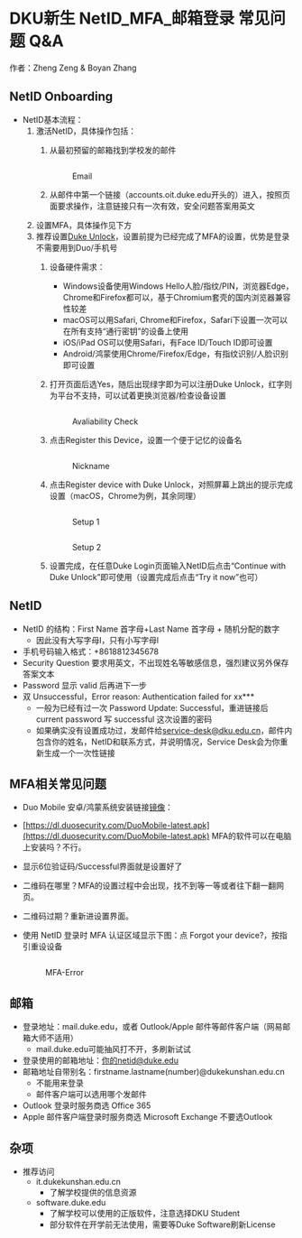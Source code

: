 # DKU新生 NetID\_MFA\_邮箱登录 常见问题 Q\&A

作者：Zheng Zeng & Boyan Zhang

## NetID Onboarding

* NetID基本流程：
  1. 激活NetID，具体操作包括：
     1.  从最初预留的邮箱找到学校发的邮件&#x20;

         <figure><img src="https://s1.ax1x.com/2023/07/18/pCTAWrD.jpg" alt=""><figcaption><p>Email</p></figcaption></figure>
     2. 从邮件中第一个链接（accounts.oit.duke.edu开头的）进入，按照页面要求操作，注意链接只有一次有效，安全问题答案用英文
  2. 设置MFA，具体操作见下方
  3. 推荐设置[Duke Unlock](https://unlock.duke.edu/)，设置前提为已经完成了MFA的设置，优势是登录不需要用到Duo/手机号
     1. 设备硬件需求：
        * Windows设备使用Windows Hello人脸/指纹/PIN，浏览器Edge，Chrome和Firefox都可以，基于Chromium套壳的国内浏览器兼容性较差
        * macOS可以用Safari, Chrome和Firefox，Safari下设置一次可以在所有支持“通行密钥”的设备上使用
        * iOS/iPad OS可以使用Safari，有Face ID/Touch ID即可设置
        * Android/鸿蒙使用Chrome/Firefox/Edge，有指纹识别/人脸识别即可设置
     2.  打开页面后选Yes，随后出现绿字即为可以注册Duke Unlock，红字则为平台不支持，可以试着更换浏览器/检查设备设置&#x20;

         <figure><img src="https://s1.ax1x.com/2023/07/18/pCTAfqe.jpg" alt=""><figcaption><p>Avaliability Check</p></figcaption></figure>
     3.  点击Register this Device，设置一个便于记忆的设备名&#x20;

         <figure><img src="https://s1.ax1x.com/2023/07/18/pCTAc26.jpg" alt=""><figcaption><p>Nickname</p></figcaption></figure>
     4.  点击Register device with Duke Unlock，对照屏幕上跳出的提示完成设置（macOS，Chrome为例，其余同理） &#x20;

         <figure><img src="https://s1.ax1x.com/2023/07/18/pCTA68x.jpg" alt=""><figcaption><p>Setup 1</p></figcaption></figure>

         <figure><img src="https://s1.ax1x.com/2023/07/18/pCTARKO.jpg" alt=""><figcaption><p>Setup 2</p></figcaption></figure>
     5. 设置完成，在任意Duke Login页面输入NetID后点击“Continue with Duke Unlock”即可使用（设置完成后点击“Try it now”也可）

## NetID

* NetID 的结构：First Name 首字母+Last Name 首字母 + 随机分配的数字
  * 因此没有大写字母I，只有小写字母l
* 手机号码输入格式：+8618812345678
* Security Question 要求用英文，不出现姓名等敏感信息，强烈建议另外保存答案文本
* Password 显示 valid 后再进下一步
* 双 Unsuccessful，Error reason: Authentication failed for xx\*\*\*
  * 一般为已经有过一次 Password Update: Successful，重进链接后 current password 写 successful 这次设置的密码
  * 如果确实没有设置成功过，发邮件给[service-desk@dku.edu.cn](https://service-desk@dku.edu.cn)，邮件内包含你的姓名，NetID和联系方式，并说明情况，Service Desk会为你重新生成一个一次性链接

## MFA相关常见问题

* Duo Mobile 安卓/鸿蒙系统安装链接[镜像](https://people.dukekunshan.edu.cn/~bz106/DuoMobile-4.44.0.apk)：
* [https://dl.duosecurity.com/DuoMobile-latest.apk](https://dl.duosecurity.com/DuoMobile-latest.apk) MFA的软件可以在电脑上安装吗？不行。
* 显示6位验证码/Successful界面就是设置好了
* 二维码在哪里？MFA的设置过程中会出现，找不到等一等或者往下翻一翻网页。
* 二维码过期？重新进设置界面。
*   使用 NetID 登录时 MFA 认证区域显示下图：点 Forgot your device?，按指引重设设备&#x20;

    <figure><img src="https://s1.ax1x.com/2023/07/18/pCTAgxK.jpg" alt=""><figcaption><p>MFA-Error</p></figcaption></figure>

## 邮箱

* 登录地址：mail.duke.edu，或者 Outlook/Apple 邮件等邮件客户端（网易邮箱大师不适用）
  * mail.duke.edu可能抽风打不开，多刷新试试
* 登录使用的邮箱地址：你的netid@duke.edu
* 邮箱地址自带别名：firstname.lastname(number)@dukekunshan.edu.cn
  * 不能用来登录
  * 邮件客户端可以选用哪个发邮件
* Outlook 登录时服务商选 Office 365
* Apple 邮件客户端登录时服务商选 Microsoft Exchange 不要选Outlook

## 杂项

* 推荐访问
  * it.dukekunshan.edu.cn
    * 了解学校提供的信息资源
  * software.duke.edu
    * 了解学校可以使用的正版软件，注意选择DKU Student
    * 部分软件在开学前无法使用，需要等Duke Software刷新License
